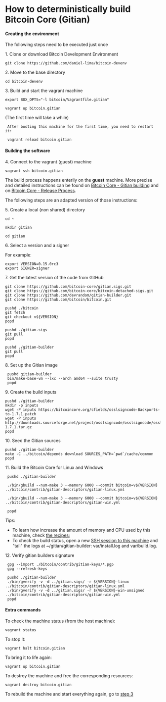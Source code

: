 How to deterministically build Bitcoin Core (Gitian)
========


#### Creating the environment

The following steps need to be executed just once

1\. Clone or download Bitcoin Development Environment

    git clone https://github.com/daniel-lima/bitcoin-devenv

2\. Move to the base directory

    cd bitcoin-devenv

<a name="step-3"></a>3\. Build and start the vagrant machine

    export BOX_OPTS="-l bitcoin/Vagrantfile.gitian"

    vagrant up bitcoin.gitian

(The first time will take a while)

     After booting this machine for the first time, you need to restart it:

     vagrant reload bitcoin.gitian


#### Building the software

<a name="step-4"></a>4\. Connect to the vagrant (guest) machine

    vagrant ssh bitcoin.gitian


The build process happens enterily on the **guest** machine.
More precise and detailed instructions can be found on [Bitcoin Core - Gitian building](https://github.com/bitcoin/bitcoin/blob/master/doc/gitian-building.md) and on [Bitcoin Core - Release Process](https://github.com/bitcoin/bitcoin/blob/master/doc/release-process.md).

The following steps are an adapted version of those instructions:


5\. Create a local (non shared) directory

    cd ~

    mkdir gitian

    cd gitian

6\. Select a version and a signer

For example:

    export VERSION=0.15.0rc3
    export SIGNER=signer

7\. Get the latest version of the code from GitHub

    git clone https://github.com/bitcoin-core/gitian.sigs.git
    git clone https://github.com/bitcoin-core/bitcoin-detached-sigs.git
    git clone https://github.com/devrandom/gitian-builder.git
    git clone https://github.com/bitcoin/bitcoin.git

    pushd ./bitcoin
    git fetch
    git checkout v${VERSION}
    popd

    pushd ./gitian.sigs
    git pull
    popd

    pushd ./gitian-builder
    git pull
    popd


8\. Set up the Gitian image

     pushd gitian-builder
     bin/make-base-vm --lxc --arch amd64 --suite trusty
     popd


9\. Create the build inputs

    pushd ./gitian-builder
    mkdir -p inputs
    wget -P inputs https://bitcoincore.org/cfields/osslsigncode-Backports-to-1.7.1.patch
    wget -P inputs http://downloads.sourceforge.net/project/osslsigncode/osslsigncode/osslsigncode-1.7.1.tar.gz
    popd


10\. Seed the Gitian sources

    pushd ./gitian-builder
    make -C ../bitcoin/depends download SOURCES_PATH=`pwd`/cache/common
    popd


11\. Build the Bitcoin Core for Linux and Windows

     pushd ./gitian-builder
     
     ./bin/gbuild --num-make 3 --memory 6000 --commit bitcoin=v${VERSION} ../bitcoin/contrib/gitian-descriptors/gitian-linux.yml

     ./bin/gbuild --num-make 3 --memory 6000 --commit bitcoin=v${VERSION} ../bitcoin/contrib/gitian-descriptors/gitian-win.yml

     popd

_Tips_:

- To learn how increase the amount of memory and CPU used by this machine, check [the recipes](../recipes.md);
- To check the build status, open a new [SSH session to this machine](#step-4) and "tail" the logs at ~/gitian/gitian-builder: var/install.log and var/build.log. 


12\. Verify gitian builders signature

     gpg --import ./bitcoin/contrib/gitian-keys/*.pgp
     gpg --refresh-keys

     pushd ./gitian-builder
     ./bin/gverify -v -d ../gitian.sigs/ -r ${VERSION}-linux ../bitcoin/contrib/gitian-descriptors/gitian-linux.yml
     ./bin/gverify -v -d ../gitian.sigs/ -r ${VERSION}-win-unsigned ../bitcoin/contrib/gitian-descriptors/gitian-win.yml
     popd


#### Extra commands

To check the machine status (from the host machine):

    vagrant status

To stop it:

    vagrant halt bitcoin.gitian

To bring it to life again:

    vagrant up bitcoin.gitian

To destroy the machine and free the corresponding resources:

    vagrant destroy bitcoin.gitian

To rebuild the machine and start everything again, go to [step 3](#step-3)
